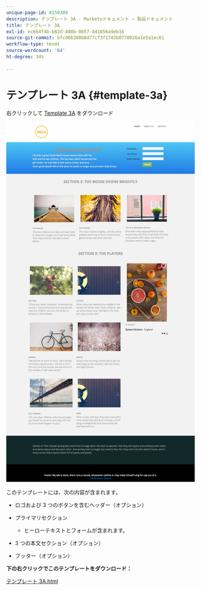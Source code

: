 ```yaml
---
unique-page-id: 8159309
description: テンプレート 3A - Marketoドキュメント — 製品ドキュメント
title: テンプレート 3A
exl-id: ec664f4b-b82d-408b-8657-d41056a9eb16
source-git-commit: bfcd66388b0d77cf3f1743b0778026a1e5a1ec61
workflow-type: tm+mt
source-wordcount: '64'
ht-degree: 34%

---
```


# テンプレート 3A {#template-3a}

右クリックして [Template 3A](https://experienceleague.adobe.com/landing/marketo/lp-templates/template-3a.html) をダウンロード

![](assets/image2015-6-12-9-3a2-3a8.png)

このテンプレートには、次の内容が含まれます。

* ロゴおよび 3 つのボタンを含むヘッダー（オプション）
* プライマリセクション

   * ヒーローテキストとフォームが含まれます。

* 3 つの本文セクション（オプション）
* フッター（オプション）

**下の右クリックでこのテンプレートをダウンロード：**

[テンプレート 3A.html](https://experienceleague.adobe.com/landing/marketo/lp-templates/template-3a.html)
